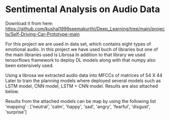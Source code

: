 # Sentimental Analysis on Audio Data

Download it from here: https://github.com/kushal1999seemakurthi/Deep_Learning/tree/main/projects/Self-Driving-Car-Prototype-main

For this project we are used in data set, which contains eight types of emotional audio.
In this project we have used buch of libraries but one of the main libraries used is Librosa
In addition to that library we used tensorflows framework to deploy DL models along with that numpy also been extensively used.

Using a librosa we extracted audio data into MFCCs of matrices of 54 X 44
Later to train the planning models where deployed several models such as LSTM model, CNN model, LSTM + CNN model.
Results are also attached below.

Results from the attached models can be map by using the following list
'mapping' : ['neutral', 'calm', 'happy', 'sad', 'angry', 'fearful', 'disgust', 'surprise']
